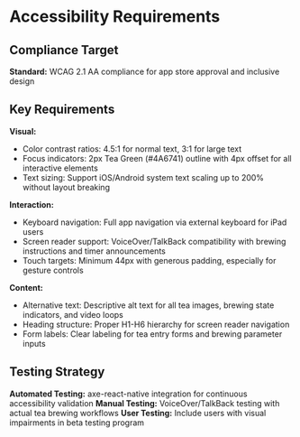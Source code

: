 # Accessibility Requirements

## Compliance Target
**Standard:** WCAG 2.1 AA compliance for app store approval and inclusive design

## Key Requirements

**Visual:**
- Color contrast ratios: 4.5:1 for normal text, 3:1 for large text
- Focus indicators: 2px Tea Green (#4A6741) outline with 4px offset for all interactive elements
- Text sizing: Support iOS/Android system text scaling up to 200% without layout breaking

**Interaction:**
- Keyboard navigation: Full app navigation via external keyboard for iPad users
- Screen reader support: VoiceOver/TalkBack compatibility with brewing instructions and timer announcements
- Touch targets: Minimum 44px with generous padding, especially for gesture controls

**Content:**
- Alternative text: Descriptive alt text for all tea images, brewing state indicators, and video loops
- Heading structure: Proper H1-H6 hierarchy for screen reader navigation
- Form labels: Clear labeling for tea entry forms and brewing parameter inputs

## Testing Strategy
**Automated Testing:** axe-react-native integration for continuous accessibility validation
**Manual Testing:** VoiceOver/TalkBack testing with actual tea brewing workflows
**User Testing:** Include users with visual impairments in beta testing program
